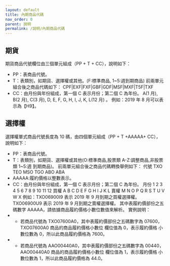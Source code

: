 ```yaml
---
layout: default
title: 內期商品代碼
nav_order: 0
parent: 說明
permalink: /說明/內期商品代碼
--- 
```



## 期貨

期貨商品代號欄位由三個單元組成（PP + T + CC），說明如下：
 - PP：表商品代號。
 - T：表類別，如期貨、選擇權或其他。(F:標準商品, 1~5:週到期商品)
前兩單元組合後之商品代碼如下： 
 CPF|EXF|FXF|GBF|GDF|MSF|MXF|T5F|TXF
 - CC：由月份與年份組成，第一個 C 表示月份；第二個 C 為年份。
A(1 月), B(2 月), C(3 月), D, E, F, G, H, I, J, K, L(12 月) 。
例如：2019 年 8 月可以表示為【H9】。

## 選擇權

選擇權單式商品代號長度為 10 碼，由四個單元組成（PP + T +AAAAA+ CC），說明如下：
 - PP：表商品代號。
 - T：表類別，如期貨、選擇權或其他(O:標準商品,股票類 A-Z:調整商品,非股票類 1~5:週
到期商品)。
前兩單元組合後之商品代碼轉換舉例如下： 
代號 TXO TEO MSO TGO ABO ABA
 - AAAAA:履約價格以整數表示。
 - CC：由月份與年份組成，第一個 C 表示月份；第二個 C 為年份。
月份 1 2 3 4 5 6 7 8 9 10 11 12
買權 A B C D E F G H I J K L
賣權 M N O P Q R S T U V W X
例如：TXO06900I9 表示 2019 年 9 月到期之買權選擇權。
TXO06900U9 表示 2019 年 9 月到期之賣權選擇權。
其中表履約價部份之五碼數字 AAAAA，請依據商品履約價格小數位數值來解析。
實例說明：
 -  - 若商品代號為 TXO07600A0，其中表履約價部份之五碼數字為 07600， 
TXO07600A0 商品的商品履約價格小數位 欄位值為 0，表示履約價格
小數位數為 0，所以此商品履約價格為 7600。
 -  - 若商品代號為 AAO00440A0，其中表履約價部份之五碼數字為 00440， 
AAO00440A0 商品的商品履約價格小數位 欄位值為 1，表示履約價格
小數位數為 1，所以此商品履約價格為 44.0。

